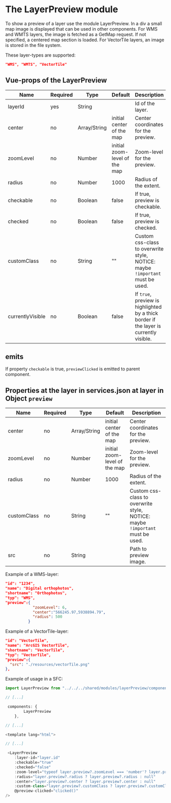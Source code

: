 # The LayerPreview module

To show a preview of a layer use the module LayerPreview.
In a div a small map image is displayed that can be used in other components.
For WMS and WMTS layers, the image is fetched as a GetMap request. If not specified, a centered map section is loaded. For VectorTile layers, an image is stored in the file system.

These layer-types are supported: 
```json
"WMS", "WMTS", "VectorTile"
```

## Vue-props of the LayerPreview

|Name|Required|Type|Default|Description|
|----|--------|----|-------|-----------|
|layerId|yes|String||Id of the layer.|
|center|no|Array/String|initial center of the map|Center coordinates for the preview.|
|zoomLevel|no|Number|initial zoom-level of the map|Zoom-level for the preview.|
|radius|no|Number|1000|Radius of the extent.|
|checkable|no|Boolean|false|If true, preview is checkable.|
|checked|no|Boolean|false|If true, preview is checked.|
|customClass|no|String|""|Custom css-class to overwrite style, NOTICE: maybe `!important` must be used.|
|currentlyVisible|no|Boolean|false|If `true`, preview is highlighted by a thick border if the layer is currently visible.|

## emits

If property `checkable` is true, `previewClicked` is emitted to parent component.

## Properties at the layer in services.json at layer in Object `preview`

|Name|Required|Type|Default|Description|
|----|--------|----|-------|-----------|
|center|no|Array/String|initial center of the map|Center coordinates for the preview.|
|zoomLevel|no|Number|initial zoom-level of the map|Zoom-level for the preview.|
|radius|no|Number|1000|Radius of the extent.|
|customClass|no|String|""|Custom css-class to overwrite style, NOTICE: maybe `!important` must be used.|
|src|no|String||Path to preview image.|

Example of a WMS-layer:
```json
"id": "1234",
"name": "Digital orthophotos",
"shortname": "Orthophotos",
"typ": "WMS",
"preview":{
            "zoomLevel": 6,
            "center":"566245.97,5938894.79",
            "radius": 500
          }
```

Example of a VectorTile-layer:
```json
"id": "VectorTile",
"name": "ArcGIS VectorTile",
"shortname": "VectorTile",
"typ": "VectorTile",
"preview":{
  "src": "./resources/vectorTile.png"
},
```

Example of usage in a SFC:

```js
import LayerPreview from "../../../shared/modules/layerPreview/components/LayerPreview.vue";

// [...]

 components: {
        LayerPreview
    },

// [...]

<template lang="html">

// [...]

 <LayerPreview
    :layer-id="layer.id"
    :checkable="true"
    :checked="false"
    :zoom-level="typeof layer.preview?.zoomLevel === 'number'? layer.preview?.zoomLevel : null"
    :radius="layer.preview?.radius ? layer.preview?.radius : null"
    :center="layer.preview?.center ? layer.preview?.center : null"
    :custom-class="layer.preview?.customClass ? layer.preview?.customClass : null"
    @preview-clicked="clicked()"
/>
```

